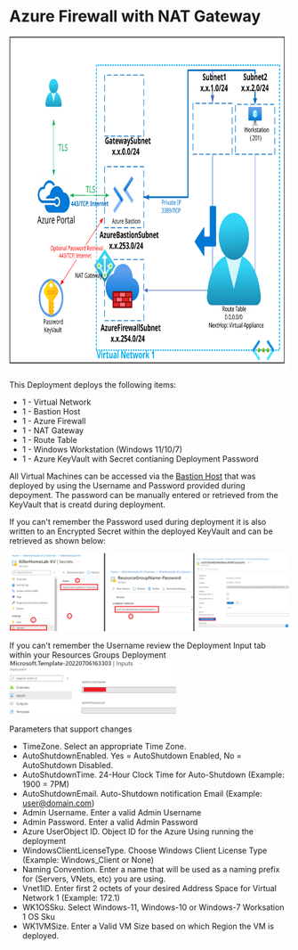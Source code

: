 # Azure Firewall with NAT Gateway
<img src="./x_Images/AzureFirewallwithNATGateway.svg" height="600" width="800"/>

This Deployment deploys the following items:

- 1 - Virtual Network
- 1 - Bastion Host
- 1 - Azure Firewall
- 1 - NAT Gateway
- 1 - Route Table
- 1 - Windows Workstation (Windows 11/10/7)
- 1 - Azure KeyVault with Secret contianing Deployment Password

All Virtual Machines can be accessed via the [Bastion Host](https://docs.microsoft.com/en-us/azure/bastion/bastion-overview) that was deployed by using the Username and Password provided during depoyment.  The password can be manually entered or retrieved from the KeyVault that is creatd during deployment.

If you can't remember the Password used during deployment it is also written to an Encrypted Secret within the deployed KeyVault and can be retrieved as shown below:

<img src="./x_Images/DeploymentPassword.png" width="600"/>

If you can't remember the Username review the Deployment Input tab within your Resources Groups Deployment
<img src="./x_Images/DeploymentUsername.png" width="300"/>

Parameters that support changes
- TimeZone.  Select an appropriate Time Zone.
- AutoShutdownEnabled.  Yes = AutoShutdown Enabled, No = AutoShutdown Disabled.
- AutoShutdownTime.  24-Hour Clock Time for Auto-Shutdown (Example: 1900 = 7PM)
- AutoShutdownEmail.  Auto-Shutdown notification Email (Example:  user@domain.com)
- Admin Username.  Enter a valid Admin Username
- Admin Password.  Enter a valid Admin Password
- Azure UserObject ID.  Object ID for the Azure Using running the deployment
- WindowsClientLicenseType.  Choose Windows Client License Type (Example:  Windows_Client or None)
- Naming Convention. Enter a name that will be used as a naming prefix for (Servers, VNets, etc) you are using.
- Vnet1ID.  Enter first 2 octets of your desired Address Space for Virtual Network 1 (Example:  172.1)
- WK1OSSku.  Select Windows-11, Windows-10 or Windows-7 Worksation 1 OS Sku
- WK1VMSize.  Enter a Valid VM Size based on which Region the VM is deployed.